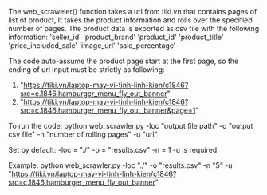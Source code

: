The web_scraweler() function takes a url from tiki.vn that contains pages of list of product,
It takes the product information and rolls over the specified number of pages.
The product data is exported as csv file with the following information:
    'seller_id'
    'product_brand'
    'product_id'
    'product_title'
    'price_included_sale'
    'image_url'
    'sale_percentage'

The code auto-assume the product page start at the first page, so the ending of url input must be strictly as following:
1. "https://tiki.vn/laptop-may-vi-tinh-linh-kien/c1846?src=c.1846.hamburger_menu_fly_out_banner"
2. "https://tiki.vn/laptop-may-vi-tinh-linh-kien/c1846?src=c.1846.hamburger_menu_fly_out_banner&page=1"

To run the code: 
python  web_scrawler.py -loc "output file path" -o "output csv file" -n "number of rolling pages" -u "url"

Set by default:
-loc = "./"
-o = "results.csv"
-n = 1
-u is required 

Example:
python web_scrawler.py -loc "./" -o "results.csv" -n "5" -u "https://tiki.vn/laptop-may-vi-tinh-linh-kien/c1846?src=c.1846.hamburger_menu_fly_out_banner"





